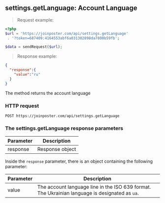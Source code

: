 ## settings.getLanguage: Account Language

> Request example:

```php
<?php
$url = 'https://joinposter.com/api/settings.getLanguage'
 . '?token=687409:4164553abf6a031302898da7800b59fb';

$data = sendRequest($url);
```

> Response example:

```json
{
  "response":{
    "value":"ru"
  }
}
```

The method returns the account language

### HTTP request

`POST https://joinposter.com/api/settings.getLanguage`

### The settings.getLanguage response parameters

Parameter | Description
--------- | -----------
response | Response object

Inside the `response` parameter, there is an object containing the following parameter:

Parameter | Description
--------- | -----------
value | The account language line in the ISO 639 format. The Ukrainian language is designated as `ua`.

